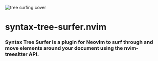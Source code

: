 ![tree surfing cover](https://user-images.githubusercontent.com/102876811/163168767-8d58b13c-e511-49d6-822b-bba6f73c598c.jpg)

# syntax-tree-surfer.nvim
### Syntax Tree Surfer is a plugin for Neovim to surf through and move elements around your document using the nvim-treesitter API.
